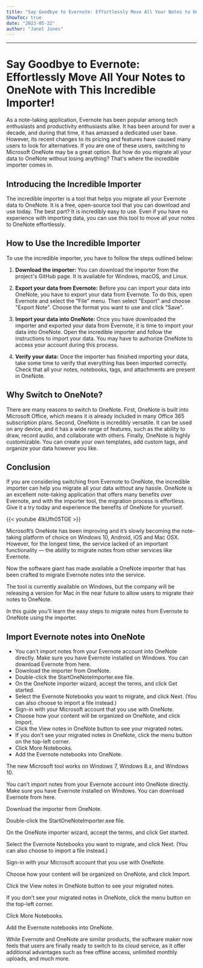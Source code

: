 ```yaml
---
title: "Say Goodbye to Evernote: Effortlessly Move All Your Notes to Onenote with This Incredible Importer!"
ShowToc: true 
date: "2023-05-22"
author: "Janet Jones"
---
```

*****
# Say Goodbye to Evernote: Effortlessly Move All Your Notes to OneNote with This Incredible Importer!

As a note-taking application, Evernote has been popular among tech enthusiasts and productivity enthusiasts alike. It has been around for over a decade, and during that time, it has amassed a dedicated user base. However, its recent changes to its pricing and features have caused many users to look for alternatives. If you are one of these users, switching to Microsoft OneNote may be a great option. But how do you migrate all your data to OneNote without losing anything? That's where the incredible importer comes in.

## Introducing the Incredible Importer

The incredible importer is a tool that helps you migrate all your Evernote data to OneNote. It is a free, open-source tool that you can download and use today. The best part? It is incredibly easy to use. Even if you have no experience with importing data, you can use this tool to move all your notes to OneNote effortlessly.

## How to Use the Incredible Importer

To use the incredible importer, you have to follow the steps outlined below:

1. **Download the importer:** You can download the importer from the project's GitHub page. It is available for Windows, macOS, and Linux.

2. **Export your data from Evernote:** Before you can import your data into OneNote, you have to export your data from Evernote. To do this, open Evernote and select the "File" menu. Then select "Export" and choose "Export Note". Choose the format you want to use and click "Save".

3. **Import your data into OneNote:** Once you have downloaded the importer and exported your data from Evernote, it is time to import your data into OneNote. Open the incredible importer and follow the instructions to import your data. You may have to authorize OneNote to access your account during this process.

4. **Verify your data:** Once the importer has finished importing your data, take some time to verify that everything has been imported correctly. Check that all your notes, notebooks, tags, and attachments are present in OneNote.

## Why Switch to OneNote?

There are many reasons to switch to OneNote. First, OneNote is built into Microsoft Office, which means it is already included in many Office 365 subscription plans. Second, OneNote is incredibly versatile. It can be used on any device, and it has a wide range of features, such as the ability to draw, record audio, and collaborate with others. Finally, OneNote is highly customizable. You can create your own templates, add custom tags, and organize your data however you like.

## Conclusion

If you are considering switching from Evernote to OneNote, the incredible importer can help you migrate all your data without any hassle. OneNote is an excellent note-taking application that offers many benefits over Evernote, and with the importer tool, the migration process is effortless. Give it a try today and experience the benefits of OneNote for yourself.

{{< youtube 4IkUfh05TGE >}} 



Microsoft’s OneNote has been improving and it’s slowly becoming the note-taking platform of choice on Windows 10, Android, iOS and Mac OSX. However, for the longest time, the service lacked of an important functionality — the ability to migrate notes from other services like Evernote.
 
Now the software giant has made available a OneNote importer that has been crafted to migrate Evernote notes into the service.
 
The tool is currently available on Windows, but the company will be releasing a version for Mac in the near future to allow users to migrate their notes to OneNote.
 
In this guide you’ll learn the easy steps to migrate notes from Evernote to OneNote using the importer.
 
## Import Evernote notes into OneNote
 
- You can’t import notes from your Evernote account into OneNote directly. Make sure you have Evernote installed on Windows. You can download Evernote from here.
 - Download the importer from OneNote.
 - Double-click the StartOneNoteImporter.exe file.
 - On the OneNote importer wizard, accept the terms, and click Get started.
 - Select the Evernote Notebooks you want to migrate, and click Next. (You can also choose to import a file instead.)
 - Sign-in with your Microsoft account that you use with OneNote.
 - Choose how your content will be organized on OneNote, and click Import.
 - Click the View notes in OneNote button to see your migrated notes.
 - If you don’t see your migrated notes in OneNote, click the menu button on the top-left corner.
 - Click More Notebooks.
 - Add the Evernote notebooks into OneNote.

 
The new Microsoft tool works on Windows 7, Windows 8.x, and Windows 10.
 
You can’t import notes from your Evernote account into OneNote directly. Make sure you have Evernote installed on Windows. You can download Evernote from here.
 
Download the importer from OneNote.
 
Double-click the StartOneNoteImporter.exe file.
 
On the OneNote importer wizard, accept the terms, and click Get started.
 
Select the Evernote Notebooks you want to migrate, and click Next. (You can also choose to import a file instead.)
 

 
Sign-in with your Microsoft account that you use with OneNote.
 
Choose how your content will be organized on OneNote, and click Import.
 
Click the View notes in OneNote button to see your migrated notes.
 
If you don’t see your migrated notes in OneNote, click the menu button on the top-left corner.
 
Click More Notebooks.
 
Add the Evernote notebooks into OneNote.
 
While Evernote and OneNote are similar products, the software maker now feels that users are finally ready to switch to its cloud service, as it offer additional advantages such as free offline access, unlimited monthly uploads, and much more.





